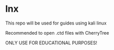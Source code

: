 # lnx

This repo will be used for guides using kali linux

Recommended to open .ctd files with CherryTree

ONLY USE FOR EDUCATIONAL PURPOSES!

